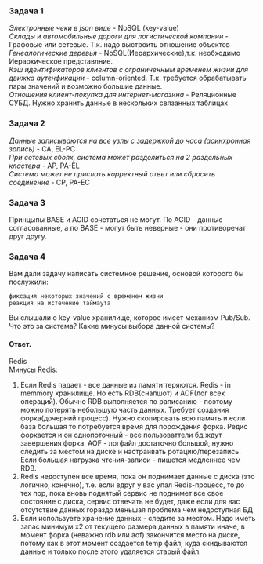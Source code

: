 ### Задача 1

*Электронные чеки в json виде* - NoSQL (key-value)  
*Склады и автомобильные дороги для логистической компании* - Графовые или сетевые. Т.к. надо выстроить отношение объектов  
*Генеалогические деревья* - NoSQL(Иерархические),т.к. необходимо Иерархическое представлние.  
*Кэш идентификаторов клиентов с ограниченным временем жизни для движка аутенфикации*  - column-oriented. Т.к. требуется обрабатывать пары значений и возможно большие данные.  
*Отношения клиент-покупка для интернет-магазина* - Реляционные СУБД. Нужно хранить данные в нескольких связанных таблицах  


### Задача 2


*Данные записываются на все узлы с задержкой до часа (асинхронная запись)* - CA, EL-PC  
*При сетевых сбоях, система может разделиться на 2 раздельных кластера* - AP, PA-EL  
*Система может не прислать корректный ответ или сбросить соединение* - CP, PA-EC  


### Задача 3

Принцыпы BASE и ACID сочетаться не могут. По ACID - данные согласованные, а по BASE - могут быть неверные - они противоречат друг другу.
### Задача 4

Вам дали задачу написать системное решение, основой которого бы послужили:

    фиксация некоторых значений с временем жизни
    реакция на истечение таймаута

Вы слышали о key-value хранилище, которое имеет механизм Pub/Sub. Что это за система? Какие минусы выбора данной системы?

#### Ответ.
Redis  
    Минусы Redis:
1. Если Redis падает - все данные из памяти теряются. Redis - in memmory хранилище. Но есть RDB(снапшот) и AOF(лог всех операций).
Обычно RDB выполняется по раписанию - поэтому можно потерять небольшую часть данных. Требует создания форка(дочерний процесс). Нужно скопировать всю память и если база большая то потребуется время для порождения форка. Редис форкается и он однопоточный - все пользоваттели бд ждут завершения форка.
AOF - логфайл достаточно большой, нужно следить за местом на диске и настраивать ротацию/перезапись. Если большая нагрузка чтения-записи - пишется медленнее чем RDB.
2. Redis недоступен все время, пока он поднимает данные с диска (это логично, конечно), т.е. если вдруг у вас упал Redis-процесс, то до тех пор, пока вновь поднятый сервис не поднимет все свое состояние с диска, сервис отвечать не будет, даже если для вас отсутствие данных гораздо меньшая проблема чем недоступная БД
3. Если используете хранение данных - следите за местом. Надо иметь запас минимум x2 от текущего размера данных в памяти иначе, в момент форка (неважно rdb или aof)  закончится место на диске, потому как в этот момент создается temp файл, куда скидываются данные и только после этого удаляется старый файл.
